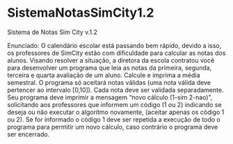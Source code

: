 # SistemaNotasSimCity1.2
Sistema de Notas Sim City v.1.2

Enunciado:
O calendário escolar está passando bem rápido, devido a isso, os
professores de SimCity estão com dificuldade para calcular as notas dos
alunos. Visando resolver a situação, a diretora da escola contratou você
para desenvolver um programa que leia as notas da primeira, segunda,
terceira e quarta avaliação de um aluno. Calcule e imprima a média
semestral.
O programa só aceitará notas válidas (uma nota válida deve pertencer ao
intervalo [0,10]). Cada nota deve ser validada separadamente.
Seu programa deve imprimir a mensagem “novo cálculo (1-sim 2-nao)”,
solicitando aos professores que informem um código (1 ou 2) indicando se
deseja ou não executar o algoritmo novamente, (aceitar apenas os código 1
ou 2). Se for informado o código 1 deve ser repetida a execução de todo o
programa para permitir um novo cálculo, caso contrário o programa deve
ser encerrado.

